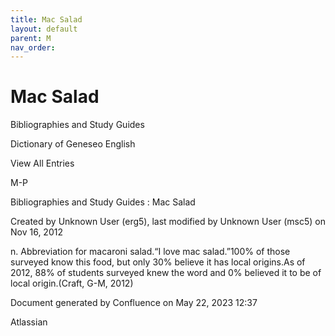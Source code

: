 ```yaml
---
title: Mac Salad
layout: default
parent: M
nav_order:
---
```


# Mac Salad

Bibliographies and Study Guides

Dictionary of Geneseo English

View All Entries

M-P

Bibliographies and Study Guides : Mac Salad

Created by  Unknown User (erg5), last modified by  Unknown User (msc5) on Nov 16, 2012

n. Abbreviation for macaroni salad.“I love mac salad.”100% of those surveyed know this food, but only 30% believe it has local origins.As of 2012, 88% of students surveyed knew the word and 0% believed it to be of local origin.(Craft, G-M, 2012)

Document generated by Confluence on May 22, 2023 12:37

Atlassian
